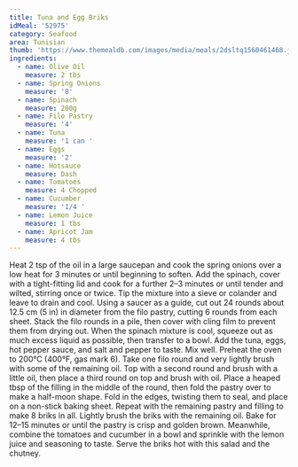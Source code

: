 ```yaml
---
title: Tuna and Egg Briks
idMeal: '52975'
category: Seafood
area: Tunisian
thumb: 'https://www.themealdb.com/images/media/meals/2dsltq1560461468.jpg'
ingredients:
  - name: Olive Oil
    measure: 2 tbs
  - name: Spring Onions
    measure: '8'
  - name: Spinach
    measure: 200g
  - name: Filo Pastry
    measure: '4'
  - name: Tuna
    measure: '1 can '
  - name: Eggs
    measure: '2'
  - name: Hotsauce
    measure: Dash
  - name: Tomatoes
    measure: 4 Chopped
  - name: Cucumber
    measure: '1/4 '
  - name: Lemon Juice
    measure: 1 tbs
  - name: Apricot Jam
    measure: 4 tbs
---
```

Heat 2 tsp of the oil in a large saucepan and cook the spring onions over a low heat for 3 minutes or until beginning to soften. Add the spinach, cover with a tight-fitting lid and cook for a further 2–3 minutes or until tender and wilted, stirring once or twice. Tip the mixture into a sieve or colander and leave to drain and cool.
Using a saucer as a guide, cut out 24 rounds about 12.5 cm (5 in) in diameter from the filo pastry, cutting 6 rounds from each sheet. Stack the filo rounds in a pile, then cover with cling film to prevent them from drying out.
When the spinach mixture is cool, squeeze out as much excess liquid as possible, then transfer to a bowl. Add the tuna, eggs, hot pepper sauce, and salt and pepper to taste. Mix well.
Preheat the oven to 200°C (400°F, gas mark 6). Take one filo round and very lightly brush with some of the remaining oil. Top with a second round and brush with a little oil, then place a third round on top and brush with oil.
Place a heaped tbsp of the filling in the middle of the round, then fold the pastry over to make a half-moon shape. Fold in the edges, twisting them to seal, and place on a non-stick baking sheet. Repeat with the remaining pastry and filling to make 8 briks in all.
Lightly brush the briks with the remaining oil. Bake for 12–15 minutes or until the pastry is crisp and golden brown.
Meanwhile, combine the tomatoes and cucumber in a bowl and sprinkle with the lemon juice and seasoning to taste. Serve the briks hot with this salad and the chutney.
